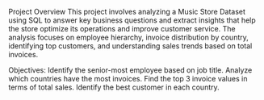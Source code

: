 Project Overview
This project involves analyzing a Music Store Dataset using SQL to answer key business questions and extract insights that help the store optimize its operations and improve customer service. The analysis focuses on employee hierarchy, invoice distribution by country, identifying top customers, and understanding sales trends based on total invoices.

Objectives:
Identify the senior-most employee based on job title.
Analyze which countries have the most invoices.
Find the top 3 invoice values in terms of total sales.
Identify the best customer in each country.
